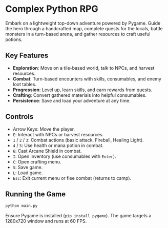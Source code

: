 # Complex Python RPG

Embark on a lightweight top-down adventure powered by Pygame. Guide the hero through a handcrafted map, complete quests for the locals, battle monsters in a turn-based arena, and gather resources to craft useful potions.

## Key Features
- **Exploration**: Move on a tile-based world, talk to NPCs, and harvest resources.
- **Combat**: Turn-based encounters with skills, consumables, and enemy loot tables.
- **Progression**: Level up, learn skills, and earn rewards from quests.
- **Crafting**: Convert gathered materials into helpful consumables.
- **Persistence**: Save and load your adventure at any time.

## Controls
- Arrow Keys: Move the player.
- `E`: Interact with NPCs or harvest resources.
- `1` / `2` / `3`: Combat actions (basic attack, Fireball, Healing Light).
- `4` / `5`: Use health or mana potion in combat.
- `6`: Cast Arcane Shield in combat.
- `I`: Open inventory (use consumables with `Enter`).
- `C`: Open crafting menu.
- `S`: Save game.
- `L`: Load game.
- `Esc`: Exit current menu or flee combat (returns to camp).

## Running the Game
```bash
python main.py
```

Ensure Pygame is installed (`pip install pygame`). The game targets a 1280x720 window and runs at 60 FPS.